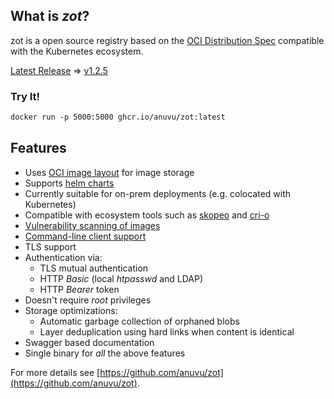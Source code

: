 ## What is _zot_?

zot is a open source registry based on the [OCI Distribution Spec](https://github.com/opencontainers/distribution-spec) compatible with the Kubernetes ecosystem.

[Latest Release](https://github.com/anuvu/zot/pkgs/container/zot) => [v1.2.5](https://github.com/anuvu/zot/pkgs/container/zot/versions)


### Try It! 

```markdown
docker run -p 5000:5000 ghcr.io/anuvu/zot:latest
```

## Features
* Uses [OCI image layout](https://github.com/opencontainers/image-spec/blob/master/image-layout.md) for image storage
* Supports [helm charts](https://helm.sh/docs/topics/registries/)
* Currently suitable for on-prem deployments (e.g. colocated with Kubernetes)
* Compatible with ecosystem tools such as [skopeo](#skopeo) and [cri-o](#cri-o)
* [Vulnerability scanning of images](#Scanning-images-for-known-vulnerabilities)
* [Command-line client support](#cli)
* TLS support
* Authentication via:
  * TLS mutual authentication
  * HTTP *Basic* (local _htpasswd_ and LDAP)
  * HTTP *Bearer* token
* Doesn't require _root_ privileges
* Storage optimizations:
  * Automatic garbage collection of orphaned blobs
  * Layer deduplication using hard links when content is identical
* Swagger based documentation
* Single binary for _all_ the above features

For more details see [https://github.com/anuvu/zot](https://github.com/anuvu/zot).
